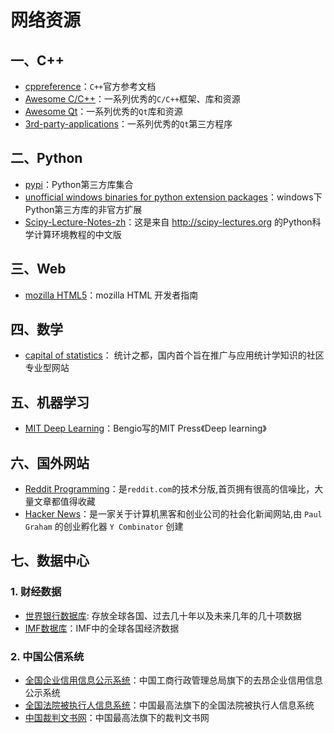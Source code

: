 # 网络资源

## 一、C++

- [cppreference](http://en.cppreference.com/book/)：`C++`官方参考文档
- [Awesome C/C++](https://fffaraz.github.io/awesome-cpp/)：一系列优秀的`C/C++`框架、库和资源
- [Awesome Qt](https://github.com/fffaraz/awesome-qt)：一系列优秀的`Qt`库和资源
- [3rd-party-applications](https://github.com/Razor-qt/razor-qt/wiki/3rd-party-applications)：一系列优秀的`Qt`第三方程序

## 二、Python

- [pypi](https://pypi.python.org/pypi/)：Python第三方库集合
- [unofficial windows binaries for python extension packages](http://www.lfd.uci.edu/~gohlke/pythonlibs/)：windows下Python第三方库的非官方扩展
- [Scipy-Lecture-Notes-zh](https://github.com/jayleicn/scipy-lecture-notes-zh-CN)：这是来自 http://scipy-lectures.org 的Python科学计算环境教程的中文版

## 三、Web

- [mozilla HTML5](https://developer.mozilla.org/zh-CN/docs/Web/Guide/HTML/HTML5)：mozilla HTML 开发者指南

## 四、数学

- [capital of statistics](http://cos.name/)： 统计之都，国内首个旨在推广与应用统计学知识的社区专业型网站

## 五、机器学习

- [MIT Deep Learning](http://www.deeplearningbook.org/)：Bengio写的MIT Press《Deep learning》

## 六、国外网站

- [Reddit Programming](https://www.reddit.com/r/programming/)：是`reddit.com`的技术分版,首页拥有很高的信噪比，大量文章都值得收藏
- [Hacker News](https://www.reddit.com/r/programming/)：是一家关于计算机黑客和创业公司的社会化新闻网站,由 `Paul Graham` 的创业孵化器 `Y Combinator` 创建

## 七、数据中心

### 1. 财经数据

- [世界银行数据库](http://datacatalog.worldbank.org/): 存放全球各国、过去几十年以及未来几年的几十项数据
- [IMF数据库](http://www.imf.org/external/data.htm)：IMF中的全球各国经济数据

### 2. 中国公信系统

- [全国企业信用信息公示系统](http://gsxt.saic.gov.cn/)：中国工商行政管理总局旗下的去昂企业信用信息公示系统
- [全国法院被执行人信息系统](http://zhixing.court.gov.cn/search/)：中国最高法旗下的全国法院被执行人信息系统
- [中国裁判文书网](http://wenshu.court.gov.cn/)：中国最高法旗下的裁判文书网
